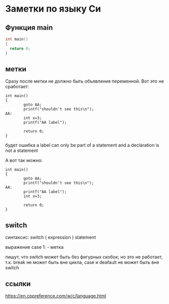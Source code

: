 # Заметки по языку Си

## Функция main
~~~c
int main()
{
  return 0;
}
~~~

## метки
Сразу после метки не должно быть объявления переменной.
Вот это не сработает:
~~~с
int main()
{
        goto AA;
        printf("shouldn't see this\n");
AA:
        int x=3;
        printf("AA label");

        return 0;
}
~~~
будет ошибка 
a label can only be part of a statement and a declaration is not a statement

А вот так можно:
~~~с
int main()
{
        goto AA;
        printf("shouldn't see this\n");
AA:
        printf("AA label");
        int x=3;

        return 0;
}
~~~

## switch
синтаксис: 
switch ( expression ) statement		

выражение case 1: - метка

пишут, что switch может быть без фигурных скобок; но это не работает, т.к. break не может быть вне цикла, case и deafault не может быть вне switch

## ссылки
https://en.cppreference.com/w/c/language.html
